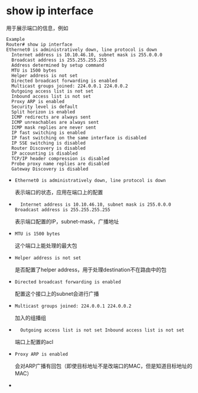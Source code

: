 # show ip interface

用于展示端口的信息，例如

```
Example
Router# show ip interface
Ethernet0 is administratively down, line protocol is down
  Internet address is 10.10.46.10, subnet mask is 255.0.0.0
  Broadcast address is 255.255.255.255
  Address determined by setup command
  MTU is 1500 bytes
  Helper address is not set
  Directed broadcast forwarding is enabled
  Multicast groups joined: 224.0.0.1 224.0.0.2
  Outgoing access list is not set
  Inbound access list is not set
  Proxy ARP is enabled
  Security level is default
  Split horizon is enabled
  ICMP redirects are always sent
  ICMP unreachables are always sent
  ICMP mask replies are never sent
  IP fast switching is enabled
  IP fast switching on the same interface is disabled
  IP SSE switching is disabled
  Router Discovery is disabled
  IP accounting is disabled
  TCP/IP header compression is disabled
  Probe proxy name replies are disabled
  Gateway Discovery is disabled
```

- `Ethernet0 is administratively down, line protocol is down`

  表示端口的状态，应用在端口上的配置

- `  Internet address is 10.10.46.10, subnet mask is 255.0.0.0
    Broadcast address is 255.255.255.255`

  表示端口配置的IP，subnet-mask，广播地址

- `MTU is 1500 bytes`

  这个端口上能处理的最大包

- `Helper address is not set`

  是否配置了helper address，用于处理destination不在路由中的包

- `Directed broadcast forwarding is enabled`

  配置这个接口上的subnet会进行广播

- `Multicast groups joined: 224.0.0.1 224.0.0.2`

  加入的组播组

- `  Outgoing access list is not set
    Inbound access list is not set`

  端口上配置的acl

- `Proxy ARP is enabled`

  会对ARP广播有回包（即使目标地址不是改端口的MAC，但是知道目标地址的MAC）

- 

